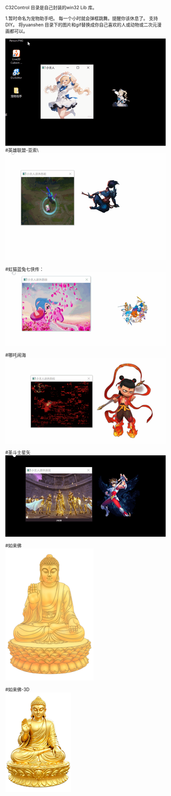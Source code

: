 C32Control 目录是自己封装的win32 Lib 库。

1.暂时命名为宠物助手吧。
每一个小时就会弹框跳舞。提醒你该休息了。
支持DIY。
将yuanshen 目录下的图片和gif替换成你自己喜欢的人或动物或二次元漫画都可以。

![Image text](Png/0001.gif)\
#英雄联盟-亚索\ 
![Image text](Png/YaSuo.gif)

#虹猫蓝兔七侠传：\
![Image text](Png/HongMao.gif)

#哪吒闹海\
![Image text](Png/NeZha.gif)

#圣斗士星矢\
![Image text](Png/XingShi.gif)

#如来佛\
![Image text](Png/RuLaiFo.PNG)

#如来佛-3D\
![Image text](Png/RuLai3D.png)
